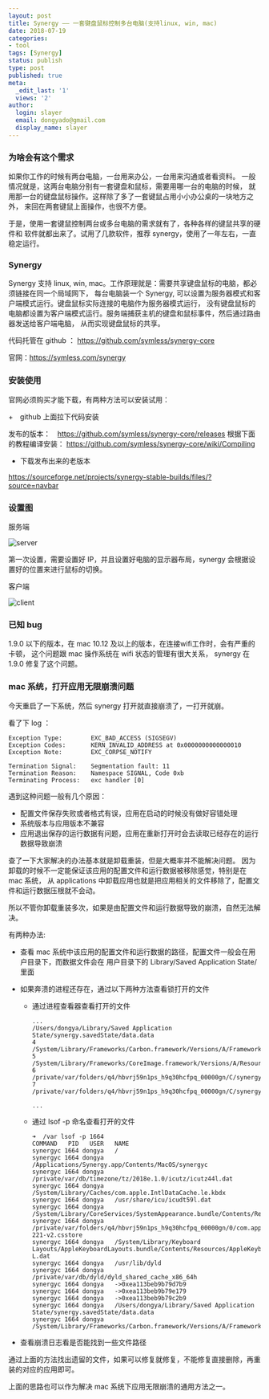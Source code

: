 ```yaml
---
layout: post
title: Synergy —— 一套键盘鼠标控制多台电脑(支持linux, win, mac)
date: 2018-07-19
categories:
- tool
tags: [Synergy]
status: publish
type: post
published: true
meta:
  _edit_last: '1'
  views: '2'
author:
  login: slayer
  email: dongyado@gmail.com
  display_name: slayer
---
```


### 为啥会有这个需求
如果你工作的时候有两台电脑，一台用来办公，一台用来沟通或者看资料。
一般情况就是，这两台电脑分别有一套键盘和鼠标，需要用哪一台的电脑的时候，
就用那一台的键盘鼠标操作。这样除了多了一套键鼠占用小小办公桌的一块地方之外，
来回在两套键鼠上面操作，也很不方便。

于是，使用一套键鼠控制两台或多台电脑的需求就有了，各种各样的键鼠共享的硬件和
软件就都出来了。试用了几款软件，推荐 synergy，使用了一年左右，一直稳定运行。

### Synergy 

Synergy 支持 linux, win, mac。工作原理就是：需要共享键盘鼠标的电脑，都必须链接在同一个局域网下，
每台电脑装一个 Synergy, 可以设置为服务器模式和客户端模式运行。键盘鼠标实际连接的电脑作为服务器模式运行，
没有键盘鼠标的电脑都设置为客户端模式运行。服务端捕获主机的键盘和鼠标事件，然后通过路由器发送给客户端电脑，
从而实现键盘鼠标的共享。


代码托管在 github ： https://github.com/symless/synergy-core

官网：https://symless.com/synergy


### 安装使用
 
官网必须购买才能下载，有两种方法可以安装试用：

+　github 上面拉下代码安装

发布的版本：　https://github.com/symless/synergy-core/releases
根据下面的教程编译安装： https://github.com/symless/synergy-core/wiki/Compiling

+ 下载发布出来的老版本

https://sourceforge.net/projects/synergy-stable-builds/files/?source=navbar

### 设置图
服务端

![server](/images/post/synergy-server.jpg)

第一次设置，需要设置好 IP，并且设置好电脑的显示器布局，synergy 会根据设置好的位置来进行鼠标的切换。

客户端

![client](/images/post/synergy-client.jpg)


### 已知 bug

1.9.0 以下的版本，在 mac 10.12 及以上的版本，在连接wifi工作时，会有严重的卡顿，
这个问题跟 mac 操作系统在 wifi 状态的管理有很大关系， synergy 在 1.9.0 修复了这个问题。

### mac 系统，打开应用无限崩溃问题

今天重启了一下系统，然后 synergy 打开就直接崩溃了，一打开就崩。

看了下 log ：

```text
Exception Type:        EXC_BAD_ACCESS (SIGSEGV)
Exception Codes:       KERN_INVALID_ADDRESS at 0x0000000000000010
Exception Note:        EXC_CORPSE_NOTIFY

Termination Signal:    Segmentation fault: 11
Termination Reason:    Namespace SIGNAL, Code 0xb
Terminating Process:   exc handler [0]

```

遇到这种问题一般有几个原因：

+ 配置文件保存失败或者格式有误，应用在启动的时候没有做好容错处理
+ 系统版本与应用版本不兼容
+ 应用退出保存的运行数据有问题，应用在重新打开时会去读取已经存在的运行数据导致崩溃

查了一下大家解决的办法基本就是卸载重装，但是大概率并不能解决问题。
因为卸载的时候不一定能保证该应用的配置文件和运行数据被移除感觉，特别是在 mac 系统，
从 applications 中卸载应用也就是把应用相关的文件移除了，配置文件和运行数据压根就不会动。  

所以不管你卸载重装多次，如果是由配置文件和运行数据导致的崩溃，自然无法解决。


有两种办法:

+ 查看 mac 系统中该应用的配置文件和运行数据的路径，配置文件一般会在用户目录下，而数据文件会在
    用户目录下的 Library/Saved Application State/　里面

+ 如果奔溃的进程还存在，通过以下两种方法查看锁打开的文件

    - 通过进程查看器查看打开的文件
        
        ```text
        ...
        /Users/dongya/Library/Saved Application State/synergy.savedState/data.data
        4
        /System/Library/Frameworks/Carbon.framework/Versions/A/Frameworks/HIToolbox.framework/Versions/A/Resources/Extras2.rsrc
        5
        /System/Library/Frameworks/CoreImage.framework/Versions/A/Resources/ci_kernels.metallib
        6
        /private/var/folders/q4/hbvrj59n1ps_h9q30hcfpq_00000gn/C/synergy/com.apple.metal/libraries.maps
        7
        /private/var/folders/q4/hbvrj59n1ps_h9q30hcfpq_00000gn/C/synergy/com.apple.metal/libraries.data

        ...
        ```
        
    - 通过 lsof -p 命名查看打开的文件
        
        ```text
        ➜  /var lsof -p 1664
        COMMAND   PID   USER   NAME
        synergyc 1664 dongya   /
        synergyc 1664 dongya   /Applications/Synergy.app/Contents/MacOS/synergyc
        synergyc 1664 dongya   /private/var/db/timezone/tz/2018e.1.0/icutz/icutz44l.dat
        synergyc 1664 dongya   /System/Library/Caches/com.apple.IntlDataCache.le.kbdx
        synergyc 1664 dongya   /usr/share/icu/icudt59l.dat
        synergyc 1664 dongya   /System/Library/CoreServices/SystemAppearance.bundle/Contents/Resources/SystemAppearance.car
        synergyc 1664 dongya   /private/var/folders/q4/hbvrj59n1ps_h9q30hcfpq_00000gn/0/com.apple.LaunchServices-221-v2.csstore
        synergyc 1664 dongya   /System/Library/Keyboard Layouts/AppleKeyboardLayouts.bundle/Contents/Resources/AppleKeyboardLayouts-L.dat
        synergyc 1664 dongya   /usr/lib/dyld
        synergyc 1664 dongya   /private/var/db/dyld/dyld_shared_cache_x86_64h
        synergyc 1664 dongya   ->0xea113beb9b79d7b9
        synergyc 1664 dongya   ->0xea113beb9b79e179
        synergyc 1664 dongya   ->0xea113beb9b79c2b9
        synergyc 1664 dongya   /Users/dongya/Library/Saved Application State/synergy.savedState/data.data
        synergyc 1664 dongya   /System/Library/Frameworks/Carbon.framework/Versions/A/Frameworks/HIToolbox.framework/Versions/A/Resources/Extras2.rsrc

        ```
    

+ 查看崩溃日志看是否能找到一些文件路径


通过上面的方法找出遗留的文件，如果可以修复就修复，不能修复直接删除，再重装的对应的应用即可。

上面的思路也可以作为解决 mac 系统下应用无限崩溃的通用方法之一。




